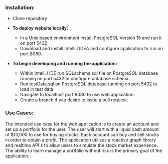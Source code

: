 ### Installation:

- Clone repository


- **To deploy website locally:**


  - In a Unix based environment install PostgreSQL Version 15 and run it on port 5432.
  - Download and install IntelliJ IDEA and configure application to run on port 8080.

- **To begin developing and running the application:** 


  - Within IntelliJ IDE run SQLschema.sql file on PostgreSQL database running on port 5432 to configure database schema.
  - Run testData.sql on PostgreSQL database running on port 5432 to load in test data.
  - Navigate to localhost port 8080 to use web application.
  - Create a branch if you desire to issue a pull request.


### Use Cases:

The intended use case for the web application is to create an account and set up a portfolio for the user. The user will start with a liquid cash amount of $10,000 to use for buying stocks. Each account can buy and sell stocks in order to obtain a profit. The application utilizes a reactive graph library and realtime API's to allow users to simulate the stock market experience. The ability to learn manage a portfolio without risk is the primary goal of the application.
